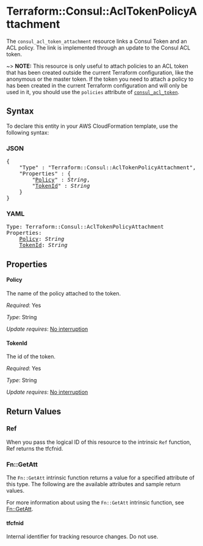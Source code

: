 # Terraform::Consul::AclTokenPolicyAttachment

The `consul_acl_token_attachment` resource links a Consul Token and an ACL
policy. The link is implemented through an update to the Consul ACL token.

~> **NOTE:** This resource is only useful to attach policies to an ACL token
that has been created outside the current Terraform configuration, like the
anonymous or the master token. If the token you need to attach a policy to has
been created in the current Terraform configuration and will only be used in it,
you should use the `policies` attribute of [`consul_acl_token`](/docs/providers/consul/r/acl_token.html).

## Syntax

To declare this entity in your AWS CloudFormation template, use the following syntax:

### JSON

<pre>
{
    "Type" : "Terraform::Consul::AclTokenPolicyAttachment",
    "Properties" : {
        "<a href="#policy" title="Policy">Policy</a>" : <i>String</i>,
        "<a href="#tokenid" title="TokenId">TokenId</a>" : <i>String</i>
    }
}
</pre>

### YAML

<pre>
Type: Terraform::Consul::AclTokenPolicyAttachment
Properties:
    <a href="#policy" title="Policy">Policy</a>: <i>String</i>
    <a href="#tokenid" title="TokenId">TokenId</a>: <i>String</i>
</pre>

## Properties

#### Policy

The name of the policy attached to the token.

_Required_: Yes

_Type_: String

_Update requires_: [No interruption](https://docs.aws.amazon.com/AWSCloudFormation/latest/UserGuide/using-cfn-updating-stacks-update-behaviors.html#update-no-interrupt)

#### TokenId

The id of the token.

_Required_: Yes

_Type_: String

_Update requires_: [No interruption](https://docs.aws.amazon.com/AWSCloudFormation/latest/UserGuide/using-cfn-updating-stacks-update-behaviors.html#update-no-interrupt)

## Return Values

### Ref

When you pass the logical ID of this resource to the intrinsic `Ref` function, Ref returns the tfcfnid.

### Fn::GetAtt

The `Fn::GetAtt` intrinsic function returns a value for a specified attribute of this type. The following are the available attributes and sample return values.

For more information about using the `Fn::GetAtt` intrinsic function, see [Fn::GetAtt](https://docs.aws.amazon.com/AWSCloudFormation/latest/UserGuide/intrinsic-function-reference-getatt.html).

#### tfcfnid

Internal identifier for tracking resource changes. Do not use.

